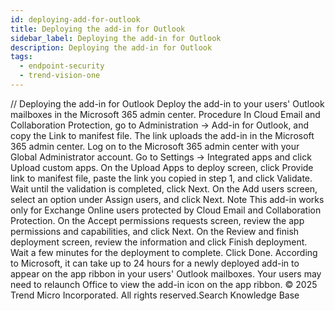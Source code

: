 ```yaml
---
id: deploying-add-for-outlook
title: Deploying the add-in for Outlook
sidebar_label: Deploying the add-in for Outlook
description: Deploying the add-in for Outlook
tags:
  - endpoint-security
  - trend-vision-one
---
```


/*<![CDATA[*/ $('#title').html($('meta[name=map-description]').attr('content')); /*]]>*/ Deploying the add-in for Outlook Deploy the add-in to your users' Outlook mailboxes in the Microsoft 365 admin center. Procedure In Cloud Email and Collaboration Protection, go to Administration → Add-in for Outlook, and copy the Link to manifest file. The link uploads the add-in in the Microsoft 365 admin center. Log on to the Microsoft 365 admin center with your Global Administrator account. Go to Settings → Integrated apps and click Upload custom apps. On the Upload Apps to deploy screen, click Provide link to manifest file, paste the link you copied in step 1, and click Validate. Wait until the validation is completed, click Next. On the Add users screen, select an option under Assign users, and click Next. Note This add-in works only for Exchange Online users protected by Cloud Email and Collaboration Protection. On the Accept permissions requests screen, review the app permissions and capabilities, and click Next. On the Review and finish deployment screen, review the information and click Finish deployment. Wait a few minutes for the deployment to complete. Click Done. According to Microsoft, it can take up to 24 hours for a newly deployed add-in to appear on the app ribbon in your users' Outlook mailboxes. Your users may need to relaunch Office to view the add-in icon on the app ribbon. © 2025 Trend Micro Incorporated. All rights reserved.Search Knowledge Base